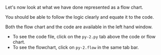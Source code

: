 Let's now look at what we have done represented as a flow chart.

You should be able to follow the logic clearly and equate it to the code.

Both the flow chart and the code are available in the left hand window.

- To see the code file, click on the `py-2.py` tab above the code or flow chart.
- To see the flowchart, click on `py-2.flow` in the same tab bar.
